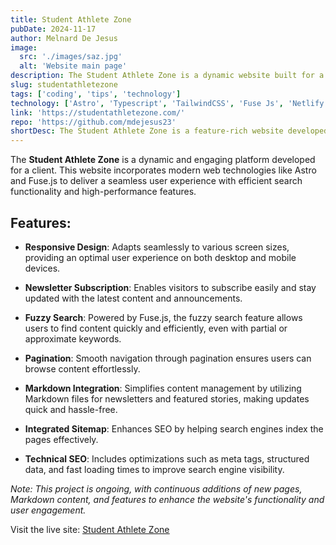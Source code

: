 ```yaml
---
title: Student Athlete Zone
pubDate: 2024-11-17
author: Melnard De Jesus
image:
  src: './images/saz.jpg'
  alt: 'Website main page'
description: The Student Athlete Zone is a dynamic website built for a client, featuring responsive design, newsletter subscriptions, fuzzy search, and technical SEO, all powered by modern web technologies like Astro and Fuse.js.
slug: studentathletezone
tags: ['coding', 'tips', 'technology']
technology: ['Astro', 'Typescript', 'TailwindCSS', 'Fuse Js', 'Netlify']
link: 'https://studentathletezone.com/'
repo: 'https://github.com/mdejesus23'
shortDesc: The Student Athlete Zone is a feature-rich website developed for a client, incorporating responsive design, fuzzy search, pagination, and technical SEO for an optimized user experience.
---
```


The **Student Athlete Zone** is a dynamic and engaging platform developed for a client. This website incorporates modern web technologies like Astro and Fuse.js to deliver a seamless user experience with efficient search functionality and high-performance features.

## Features:

- <i class="fas fa-mobile-alt text-lblue"></i> **Responsive Design**: Adapts seamlessly to various screen sizes, providing an optimal user experience on both desktop and mobile devices.

- <i class="fas fa-envelope text-lblue"></i> **Newsletter Subscription**: Enables visitors to subscribe easily and stay updated with the latest content and announcements.

- <i class="fas fa-search text-lblue"></i> **Fuzzy Search**: Powered by Fuse.js, the fuzzy search feature allows users to find content quickly and efficiently, even with partial or approximate keywords.

- <i class="fas fa-pagination text-lblue"></i> **Pagination**: Smooth navigation through pagination ensures users can browse content effortlessly.

- <i class="fas fa-file-alt text-lblue"></i> **Markdown Integration**: Simplifies content management by utilizing Markdown files for newsletters and featured stories, making updates quick and hassle-free.

- <i class="fas fa-sitemap text-lblue"></i> **Integrated Sitemap**: Enhances SEO by helping search engines index the pages effectively.

- <i class="fas fa-search text-lblue"></i> **Technical SEO**: Includes optimizations such as meta tags, structured data, and fast loading times to improve search engine visibility.

_Note: This project is ongoing, with continuous additions of new pages, Markdown content, and features to enhance the website's functionality and user engagement._

Visit the live site: <a href="https://studentathletezone.com/" target="_blank"><u>Student Athlete Zone</u></a>
